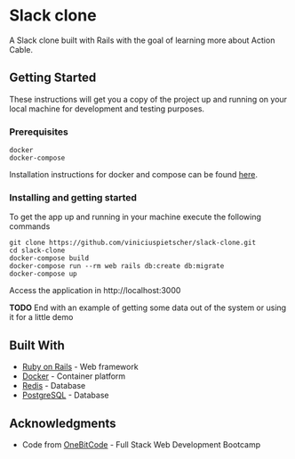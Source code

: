 # Slack clone

A Slack clone built with Rails with the goal of learning more about Action Cable.

## Getting Started

These instructions will get you a copy of the project up and running on your local machine for development and testing purposes.

### Prerequisites

```
docker
docker-compose
```
Installation instructions for docker and compose can be found [here](https://docs.docker.com/install).

### Installing and getting started

To get the app up and running in your machine execute the following commands

```shell
git clone https://github.com/viniciuspietscher/slack-clone.git
cd slack-clone
docker-compose build
docker-compose run --rm web rails db:create db:migrate
docker-compose up
```

Access the application in http://localhost:3000

**TODO** End with an example of getting some data out of the system or using it for a little demo


## Built With

* [Ruby on Rails](http://rubyonrails.org) - Web framework
* [Docker](https://docker.com) - Container platform
* [Redis](https://redis.io/) - Database
* [PostgreSQL](https://www.postgresql.org/) - Database


## Acknowledgments

* Code from [OneBitCode](https://onebitcode.com) - Full Stack Web Development Bootcamp
